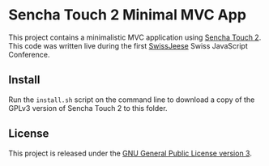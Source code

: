 Sencha Touch 2 Minimal MVC App
==============================

This project contains a minimalistic MVC application using [Sencha Touch
2][1]. This code was written live during the first [SwissJeese][2] Swiss
JavaScript Conference.

Install
-------

Run the `install.sh` script on the command line to download a copy of
the GPLv3 version of Sencha Touch 2 to this folder.

License
-------

This project is released under the [GNU General Public License version
3][3].

[1]:http://www.sencha.com/products/touch/
[2]:http://2012.swissjeese.com/
[3]:http://www.gnu.org/licenses/gpl-3.0.html

